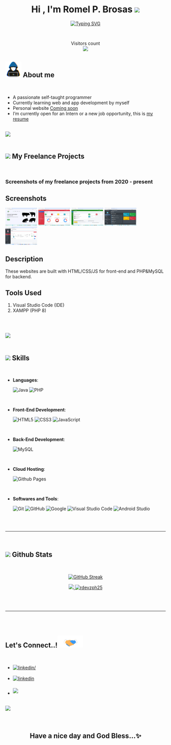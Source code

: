 
<h1 align="center"><b>Hi , I'm Romel P. Brosas </b><img src="https://media.giphy.com/media/hvRJCLFzcasrR4ia7z/giphy.gif" width="35"></h1>

<p align="center">
  <a href="https://git.io/typing-svg"><img src="https://readme-typing-svg.demolab.com?font=Fira+Code&pause=1000&width=435&lines=Hi%2C+I'm+Romel+P.+Brosas.;A+self+taught+programmer.;A+freelance+software+developer." alt="Typing SVG" /></a>
</p>


<br>

<p align="center"> 
  Visitors count<br>
  <img src="https://profile-counter.glitch.me/rdevz-ph/count.svg" />
</p>




	
## <picture><img src = "https://github.com/0xAbdulKhalid/0xAbdulKhalid/raw/main/assets/mdImages/about_me.gif" width = 50px></picture> **About me**


<br>

- A passionate self-taught programmer
- Currently learning web and app development by myself
- Personal website [Coming soon](https://)
- I’m currently open for an Intern or a new job opportunity, this is [my resume](https://resume.io/r/f51rFc32k)
<br><br>

<img src="https://user-images.githubusercontent.com/73097560/115834477-dbab4500-a447-11eb-908a-139a6edaec5c.gif"><br><br>
## <img src="https://media2.giphy.com/media/QssGEmpkyEOhBCb7e1/giphy.gif?cid=ecf05e47a0n3gi1bfqntqmob8g9aid1oyj2wr3ds3mg700bl&rid=giphy.gif" width ="25"><b> My Freelance Projects</b>
<br>

<h3>Screenshots of my freelance projects from 2020 - present</h3>

## Screenshots
<p align="left">
  <img src="docs-1/Screenshot-1.png" alt="Screenshot 1"style="width: 100px; display: inline-block;">
  <img src="docs-1/Screenshot-2.png" alt="Screenshot 2" style="width: 100px; display: inline-block;">
  <img src="docs-1/Screenshot-3.png" alt="Screenshot 3" style="width: 100px; display: inline-block;">
<img src="docs-1/Screenshot-4.png" alt="Screenshot 4"
style="width: 100px; display: inline-block;">
<img src="docs-1/Screenshot-5.png" alt="Screenshot 5"
style="width: 100px; display: inline-block;">
</p>

## Description

These websites are built with HTML/CSS/JS for front-end and PHP&MySQL for backend.

## Tools Used
1. Visual Studio Code (IDE)
2. XAMPP (PHP 8)


<br><br>


<img src="https://user-images.githubusercontent.com/73097560/115834477-dbab4500-a447-11eb-908a-139a6edaec5c.gif"><br><br>
## <img src="https://media2.giphy.com/media/QssGEmpkyEOhBCb7e1/giphy.gif?cid=ecf05e47a0n3gi1bfqntqmob8g9aid1oyj2wr3ds3mg700bl&rid=giphy.gif" width ="25"><b> Skills</b>
<br>

<p align="center">

- **Languages**:
    
    ![Java](https://img.shields.io/badge/Java-ED8B00?style=for-the-badge&logo=openjdk&logoColor=white)
    ![PHP](https://img.shields.io/badge/PHP-777BB4?style=for-the-badge&logo=php&logoColor=white)

<br>   
    
- **Front-End Development**:

   ![HTML5](https://img.shields.io/badge/HTML5%20-%23E34F26.svg?style=for-the-badge&logo=html5&logoColor=white)
   ![CSS3](https://img.shields.io/badge/CSS%20-%231572B6.svg?style=for-the-badge&logo=css3&logoColor=white)
   ![JavaScript](https://img.shields.io/badge/JavaScript%20-%23F7DF1E.svg?style=for-the-badge&logo=javascript&logoColor=black)

<br>   
    
- **Back-End Development**:

   ![MySQL](https://img.shields.io/badge/MySQL-005C84?style=for-the-badge&logo=mysql&logoColor=white)

<br>

- **Cloud Hosting**:

    ![Github Pages](https://img.shields.io/badge/GitHub%20Pages-%23327FC7.svg?style=for-the-badge&logo=github&logoColor=white)
    
<br>

- **Softwares and Tools**:

    ![Git](https://img.shields.io/badge/git-%23F05033.svg?style=for-the-badge&logo=git&logoColor=white)
    ![GitHub](https://img.shields.io/badge/github-%23121011.svg?style=for-the-badge&logo=github&logoColor=white)
    ![Google](https://img.shields.io/badge/google-%234285F4.svg?style=for-the-badge&logo=google&logoColor=white)
    ![Visual Studio Code](https://img.shields.io/badge/Visual%20Studio%20Code-0078d7.svg?style=for-the-badge&logo=visual-studio-code&logoColor=white)
    ![Android Studio](https://img.shields.io/badge/Android_Studio-3DDC84?style=for-the-badge&logo=android-studio&logoColor=white) 


</p>

<br>
<br>

-----

<br>


## <img src="https://media.giphy.com/media/iY8CRBdQXODJSCERIr/giphy.gif" width="35"><b> Github Stats </b>
<br>

<div align="center">

[![GitHub Streak](https://streak-stats.demolab.com?user=rdevz-ph&theme=github-dark-blue)](https://git.io/streak-stats)

<a href="https://github.com/rdevzph25/">
  <img src="https://github-readme-stats.vercel.app/api?username=rdevz-ph&include_all_commits=true&count_private=true&show_icons=true&line_height=20&title_color=7A7ADB&icon_color=2234AE&text_color=D3D3D3&bg_color=0,000000,130F40" width="450"/>
  <img src="https://github-readme-stats.vercel.app/api/top-langs?username=rdevz-ph&show_icons=true&locale=en&layout=compact&line_height=20&title_color=7A7ADB&icon_color=2234AE&text_color=D3D3D3&bg_color=0,000000,130F40" width="375"  alt="rdevzph25"/>

</a>
</div>

<br>
<br>
<br>

-----

<br>
<br>

## <b> Let's Connect..!</b><img src="https://github.com/0xAbdulKhalid/0xAbdulKhalid/raw/main/assets/mdImages/handshake.gif" width ="80">
<br>
<div align='left'>

<ul>

<li>
<a href="https://linkedin.com/in/romel-brosas-b547572a8" target="_blank">
<img src="https://img.shields.io/badge/linkedin: ROMEL BROSAS-0077B5.svg?color=405DE6&style=for-the-badge&logo=linkedin&logoColor=white" alt=linkedin/>
</a>
</li>

<br>

<li>
<a href="https://facebook.com/romel.brosas0125" target="_blank">
<img src="https://img.shields.io/badge/Facebook: ROMEL BROSAS-1877F2?style=for-the-badge&logo=facebook&logoColor=white" alt=linkedin style="margin-bottom: 5px;"/>
</a>
</li>

<br>

<li>
<a href="mailto:brosasromel01@gmail.com" target="_blank">
<img src="https://img.shields.io/badge/gmail: ROMEL BROSAS-%23EA4335.svg?style=for-the-badge&logo=gmail&logoColor=white" t=mail style="margin-bottom: 5px;" />
</a>
</li>
	
</ul>
</div>

<br>
<img src="https://user-images.githubusercontent.com/73097560/115834477-dbab4500-a447-11eb-908a-139a6edaec5c.gif">
<br>
<br>
<br>

<div align='center'>

## <b>Have a nice day and God Bless...✨</b>

</div>
<br>
<br>
<br>
<br>
